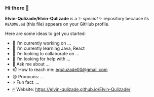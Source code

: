 ### Hi there 👋


**Elvin-Qulizade/Elvin-Qulizade** is a ✨ _special_ ✨ repository because its `README.md` (this file) appears on your GitHub profile.

Here are some ideas to get you started:

- 🔭 I’m currently working on ...
- 🌱 I’m currently learning Java, React
- 👯 I’m looking to collaborate on ...
- 🤔 I’m looking for help with ...
- 💬 Ask me about ...
- 📫 How to reach me: equluzade00@gmail.com
- 😄 Pronouns: ...
- ⚡ Fun fact: ...
- 🖱 Website: https://elvin-qulizade.github.io/Elvin-Qulizade/

